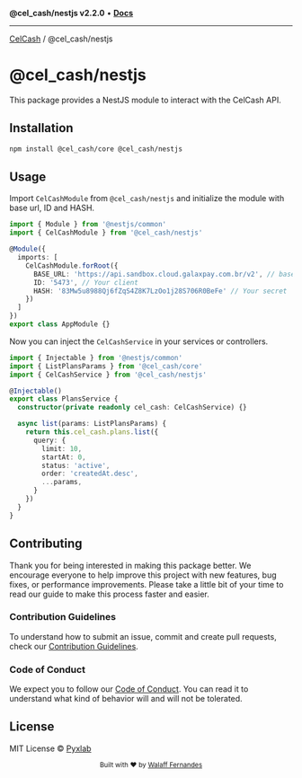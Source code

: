 **@cel_cash/nestjs v2.2.0** • [**Docs**](globals.md)

***

[CelCash](../../packages.md) / @cel\_cash/nestjs

# @cel_cash/nestjs

This package provides a NestJS module to interact with the CelCash API.

## Installation

```bash
npm install @cel_cash/core @cel_cash/nestjs
```

## Usage

Import `CelCashModule` from `@cel_cash/nestjs` and initialize the module with base url, ID and HASH.

```typescript
import { Module } from '@nestjs/common'
import { CelCashModule } from '@cel_cash/nestjs'

@Module({
  imports: [
    CelCashModule.forRoot({
      BASE_URL: 'https://api.sandbox.cloud.galaxpay.com.br/v2', // base url
      ID: '5473', // Your client
      HASH: '83Mw5u8988Qj6fZqS4Z8K7LzOo1j28S706R0BeFe' // Your secret
    })
  ]
})
export class AppModule {}
```

Now you can inject the `CelCashService` in your services or controllers.

```typescript
import { Injectable } from '@nestjs/common'
import { ListPlansParams } from '@cel_cash/core'
import { CelCashService } from '@cel_cash/nestjs'

@Injectable()
export class PlansService {
  constructor(private readonly cel_cash: CelCashService) {}

  async list(params: ListPlansParams) {
    return this.cel_cash.plans.list({
      query: {
        limit: 10,
        startAt: 0,
        status: 'active',
        order: 'createdAt.desc',
        ...params,
      }
    })
  }
}
```

## Contributing

Thank you for being interested in making this package better. We encourage everyone to help improve this project with new features, bug fixes, or performance improvements. Please take a little bit of your time to read our guide to make this process faster and easier.

### Contribution Guidelines

To understand how to submit an issue, commit and create pull requests, check our [Contribution Guidelines](/.github/CONTRIBUTING.md).

### Code of Conduct

We expect you to follow our [Code of Conduct](/.github/CODE_OF_CONDUCT.md). You can read it to understand what kind of behavior will and will not be tolerated.

## License

MIT License © [Pyxlab](https://github.com/Pyxlab)

<div align="center">
  <sub>Built with ❤︎ by <a href="https://github.com/lncitador">Walaff Fernandes</a>
</div>
